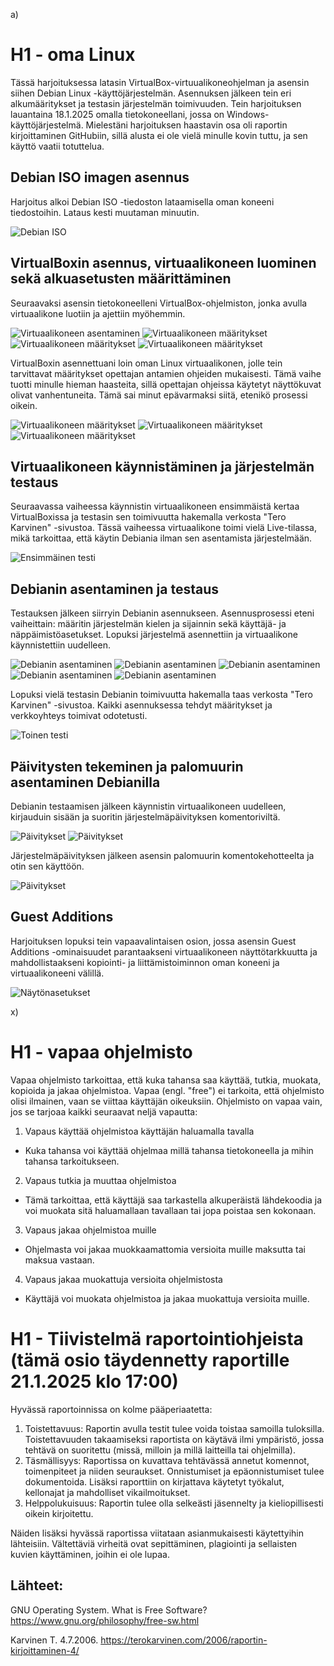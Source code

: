  a)

 # H1 - oma Linux

Tässä harjoituksessa latasin VirtualBox-virtuualikoneohjelman ja asensin siihen Debian Linux -käyttöjärjestelmän. Asennuksen jälkeen tein eri alkumääritykset ja testasin järjestelmän toimivuuden. Tein harjoituksen lauantaina 18.1.2025 omalla tietokoneellani, jossa on Windows-käyttöjärjestelmä. Mielestäni harjoituksen haastavin osa oli raportin kirjoittaminen GitHubiin, sillä alusta ei ole vielä minulle kovin tuttu, ja sen käyttö vaatii totuttelua. 

## Debian ISO imagen asennus

Harjoitus alkoi Debian ISO -tiedoston lataamisella oman koneeni tiedostoihin. Lataus kesti muutaman minuutin.

![Debian ISO](DebianISO.png)

## VirtualBoxin asennus, virtuaalikoneen luominen sekä alkuasetusten määrittäminen

Seuraavaksi asensin tietokoneelleni VirtualBox-ohjelmiston, jonka avulla virtuaalikone luotiin ja ajettiin myöhemmin.

![Virtuaalikoneen asentaminen](Virtuaalikoneenlataaminen.png)
![Virtuaalikoneen määritykset](Virtuaalikoneenasentaminen.png)
![Virtuaalikoneen määritykset](Virtuaalikoneenasentaminen2.png)
![Virtuaalikoneen määritykset](Virtuaalikoneenasentaminen3.png)

VirtualBoxin asennettuani loin oman Linux virtuaalikonen, jolle tein tarvittavat määritykset opettajan antamien ohjeiden mukaisesti. Tämä vaihe tuotti minulle hieman haasteita, sillä opettajan ohjeissa käytetyt näyttökuvat olivat vanhentuneita. Tämä sai minut epävarmaksi siitä, etenikö prosessi oikein.

![Virtuaalikoneen määritykset](Virtuaalikoneenasentaminen4.png)
![Virtuaalikoneen määritykset](Virtuaalikoneenasentaminen5.png)
![Virtuaalikoneen määritykset](Virtuaalikoneenasentaminen6.png)

## Virtuaalikoneen käynnistäminen ja järjestelmän testaus

Seuraavassa vaiheessa käynnistin virtuaalikoneen ensimmäistä kertaa VirtualBoxissa ja testasin sen toimivuutta hakemalla verkosta "Tero Karvinen" -sivustoa. Tässä vaiheessa virtuaalikone toimi vielä Live-tilassa, mikä tarkoittaa, että käytin Debiania ilman sen asentamista järjestelmään.

![Ensimmäinen testi](Virtuaalikoneentestaus1.png)

## Debianin asentaminen ja testaus 

Testauksen jälkeen siirryin Debianin asennukseen. Asennusprosessi eteni vaiheittain: määritin järjestelmän kielen ja sijainnin sekä käyttäjä- ja näppäimistöasetukset. Lopuksi järjestelmä asennettiin ja virtuaalikone käynnistettiin uudelleen.

![Debianin asentaminen](Debianinasentaminen1.png)
![Debianin asentaminen](Debianinasentaminen2.png)
![Debianin asentaminen](Debianinasentaminen3.png)
![Debianin asentaminen](Debianinasentaminen4.png)
![Debianin asentaminen](Debianinasentaminen5.png)

Lopuksi vielä testasin Debianin toimivuutta hakemalla taas verkosta "Tero Karvinen" -sivustoa. Kaikki asennuksessa tehdyt määritykset ja verkkoyhteys toimivat odotetusti.

![Toinen testi](Testi2.png)

## Päivitysten tekeminen ja palomuurin asentaminen Debianilla

Debianin testaamisen jälkeen käynnistin virtuaalikoneen uudelleen, kirjauduin sisään ja suoritin järjestelmäpäivityksen komentoriviltä.

![Päivitykset](Komentokehotteenkäyttö1.png)
![Päivitykset](Komentokehotteenkäyttö2.png)

Järjestelmäpäivityksen jälkeen asensin palomuurin komentokehotteelta ja otin sen käyttöön.

![Päivitykset](Komentokehotteenkäyttö3.png)

## Guest Additions

Harjoituksen lopuksi tein vapaavalintaisen osion, jossa asensin Guest Additions -ominaisuudet parantaakseni virtuaalikoneen näyttötarkkuutta ja mahdollistaakseni kopiointi- ja liittämistoiminnon oman koneeni ja virtuaalikoneeni välillä. 

![Näytönasetukset](Näytönasetukset.png)

 x)

# H1 - vapaa ohjelmisto

Vapaa ohjelmisto tarkoittaa, että kuka tahansa saa käyttää, tutkia, muokata, kopioida ja jakaa ohjelmistoa. Vapaa (engl. "free") ei tarkoita, että ohjelmisto olisi ilmainen, vaan se viittaa käyttäjän oikeuksiin. Ohjelmisto on vapaa vain, jos se tarjoaa kaikki seuraavat neljä vapautta:

1. Vapaus käyttää ohjelmistoa käyttäjän haluamalla tavalla
  - Kuka tahansa voi käyttää ohjelmaa millä tahansa tietokoneella ja mihin tahansa tarkoitukseen. 
2. Vapaus tutkia ja muuttaa ohjelmistoa
  - Tämä tarkoittaa, että käyttäjä saa tarkastella alkuperäistä lähdekoodia ja voi muokata sitä haluamallaan tavallaan tai jopa poistaa sen kokonaan.  
3. Vapaus jakaa ohjelmistoa muille
  - Ohjelmasta voi jakaa muokkaamattomia versioita muille maksutta tai maksua vastaan.
4. Vapaus jakaa muokattuja versioita ohjelmistosta
  - Käyttäjä voi muokata ohjelmistoa ja jakaa muokattuja versioita muille.

# H1 - Tiivistelmä raportointiohjeista (tämä osio täydennetty raportille 21.1.2025 klo 17:00)

Hyvässä raportoinnissa on kolme pääperiaatetta:

1. Toistettavuus: Raportin avulla testit tulee voida toistaa samoilla tuloksilla. Toistettavuuden takaamiseksi raportista on käytävä ilmi ympäristö, jossa tehtävä on suoritettu (missä, milloin ja millä laitteilla tai ohjelmilla).
2. Täsmällisyys: Raportissa on kuvattava tehtävässä annetut komennot, toimenpiteet ja niiden seuraukset. Onnistumiset ja epäonnistumiset tulee dokumentoida. Lisäksi raporttiin on kirjattava käytetyt työkalut, kellonajat ja mahdolliset vikailmoitukset.
3. Helppolukuisuus: Raportin tulee olla selkeästi jäsennelty ja kieliopillisesti oikein kirjoitettu.

Näiden lisäksi hyvässä raportissa viitataan asianmukaisesti käytettyihin lähteisiin. Vältettäviä virheitä ovat sepittäminen, plagiointi ja sellaisten kuvien käyttäminen, joihin ei ole lupaa.

## Lähteet:

GNU Operating System. What is Free Software? https://www.gnu.org/philosophy/free-sw.html

Karvinen T. 4.7.2006. https://terokarvinen.com/2006/raportin-kirjoittaminen-4/
 
